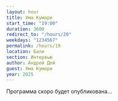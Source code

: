 ```yaml
---
layout: hour
title: Ума Кумари
start_time: "19:00"
duration: 3600
redirect_to: "/hours/20"
weekdays: "1234567"
permalink: /hours/19
location: Бали
section: Интервью
author: Андрей Дей
guest: Ума Кумари  
year: 2025
---
```


Программа скоро будет опубликована...
